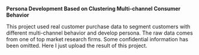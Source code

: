 **Persona Development Based on Clustering Multi-channel Consumer Behavior**

This project used real customer purchase data to segment customers with different multi-channel behavior and develop persona. The raw data comes from one of top market research firms. Some confidential information has been omitted. Here I just upload the result of this project.